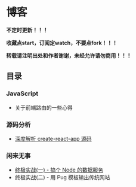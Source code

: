 # 博客

**不定时更新！！！**

**收藏点start，订阅定watch，不要点fork！！！**

**转载请注明出处和作者谢谢，未经允许请勿商用！！！**

## 目录

### JavaScript

  - 关于前端路由的一些心得

### 源码分析

  - [深度解析 create-react-app 源码](https://github.com/mintsweet/blog/issues/1)

### 闲来无事

  - [终极实战(一) - 搞个 Node 的数据服务](https://github.com/mintsweet/blog/issues/2)
  - 终极实战(二) - 用 Pug 模板输出传统网站
